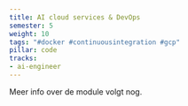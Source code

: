 ```yaml
---
title: AI cloud services & DevOps
semester: 5
weight: 10
tags: "#docker #continuousintegration #gcp"
pillar: code
tracks:
- ai-engineer
---
```

Meer info over de module volgt nog.